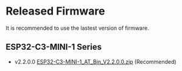 Released Firmware
=================

It is recommended to use the lastest version of firmware.

## ESP32-C3-MINI-1 Series

- v2.2.0.0 [ESP32-C3-MINI-1_AT_Bin_V2.2.0.0.zip](http://download.espressif.com/esp_at/firmware/ESP32C3/ESP32-C3-MINI-1_AT_Bin_V2.2.0.0.zip) (Recommended)
